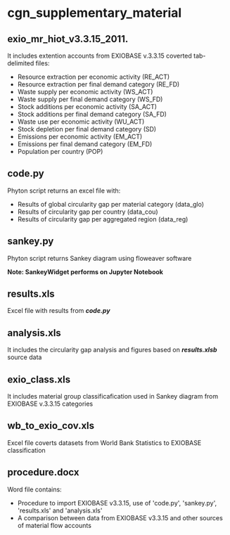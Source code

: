 # cgn_supplementary_material

## exio_mr_hiot_v3.3.15_2011.
It includes extention accounts from EXIOBASE v.3.3.15 coverted tab-delimited files:
* Resource extraction per economic activity (RE_ACT)
* Resource extraction per final demand category (RE_FD)
* Waste supply per economic activity (WS_ACT)
* Waste supply per final demand category (WS_FD)
* Stock additions per economic activity (SA_ACT)
* Stock additions per final demand category (SA_FD)
* Waste use per economic activity (WU_ACT)
* Stock depletion per final demand category (SD)
* Emissions per economic activity (EM_ACT)
* Emissions per final demand category (EM_FD)
* Population per country (POP)

## code.py
Phyton script returns an excel file with:
* Results of global circularity gap per material category (data_glo)
* Results of circularity gap per country (data_cou)
* Results of circularity gap per aggregated region (data_reg) 

## sankey.py
Phyton script returns Sankey diagram using floweaver software

**Note: SankeyWidget performs on Jupyter Notebook** 

## results.xls 
Excel file with results from ***code.py***

## analysis.xls
It includes the circularity gap analysis and figures based on ***results.xlsb*** source data  

## exio_class.xls
It includes material group classificafication used in Sankey diagram from EXIOBASE v.3.3.15 categories  

## wb_to_exio_cov.xls
Excel file coverts datasets from World Bank Statistics to EXIOBASE classification  

## procedure.docx
Word file contains:
* Procedure to import EXIOBASE v3.3.15, use of 'code.py', 'sankey.py', 'results.xls' and 'analysis.xls' 
* A comparison between data from EXIOBASE v3.3.15 and other sources of material flow accounts   
